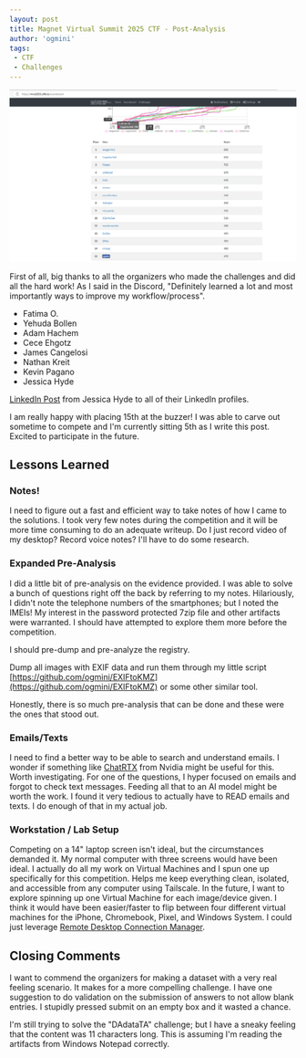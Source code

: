 ```yaml
---
layout: post
title: Magnet Virtual Summit 2025 CTF - Post-Analysis
author: 'ogmini'
tags:
 - CTF 
 - Challenges
---
```


![15th Place!](/images/MVS2025CTF.png)

First of all, big thanks to all the organizers who made the challenges and did all the hard work! As I said in the Discord, "Definitely learned a lot and most importantly ways to improve my workflow/process". 

 - Fatima O. 
 - Yehuda Bollen 
 - Adam Hachem 
 - Cece Ehgotz 
 - James Cangelosi 
 - Nathan Kreit 
 - Kevin Pagano
 - Jessica Hyde

 [LinkedIn Post](https://www.linkedin.com/posts/hydejessica_mvs2025ctf-dfir-activity-7295898860420321280-arbP?utm_source=share&utm_medium=member_desktop&rcm=ACoAAADfdBEBELHpzRkuF5mAh39sI_EZfTyW4lg) from Jessica Hyde to all of their LinkedIn profiles.

 I am really happy with placing 15th at the buzzer! I was able to carve out sometime to compete and I'm currently sitting 5th as I write this post. Excited to participate in the future.  

## Lessons Learned

### Notes!

I need to figure out a fast and efficient way to take notes of how I came to the solutions. I took very few notes during the competition and it will be more time consuming to do an adequate writeup. Do I just record video of my desktop? Record voice notes? I'll have to do some research.

### Expanded Pre-Analysis

I did a little bit of pre-analysis on the evidence provided. I was able to solve a bunch of questions right off the back by referring to my notes. Hilariously, I didn't note the telephone numbers of the smartphones; but I noted the IMEIs! My interest in the password protected 7zip file and other artifacts were warranted. I should have attempted to explore them more before the competition.

I should pre-dump and pre-analyze the registry.

Dump all images with EXIF data and run them through my little script [https://github.com/ogmini/EXIFtoKMZ](https://github.com/ogmini/EXIFtoKMZ) or some other similar tool. 

Honestly, there is so much pre-analysis that can be done and these were the ones that stood out. 

### Emails/Texts

I need to find a better way to be able to search and understand emails. I wonder if something like [ChatRTX](https://www.nvidia.com/en-us/ai-on-rtx/chatrtx/) from Nvidia might be useful for this. Worth investigating. For one of the questions, I hyper focused on emails and forgot to check text messages. Feeding all that to an AI model might be worth the work. I found it very tedious to actually have to READ emails and texts. I do enough of that in my actual job.

### Workstation / Lab Setup

Competing on a 14" laptop screen isn't ideal, but the circumstances demanded it. My normal computer with three screens would have been ideal. I actually do all my work on Virtual Machines and I spun one up specifically for this competition. Helps me keep everything clean, isolated, and accessible from any computer using Tailscale. In the future, I want to explore spinning up one Virtual Machine for each image/device given. I think it would have been easier/faster to flip between four different virtual machines for the iPhone, Chromebook, Pixel, and Windows System. I could just leverage [Remote Desktop Connection Manager](https://learn.microsoft.com/en-us/sysinternals/downloads/rdcman). 

## Closing Comments

I want to commend the organizers for making a dataset with a very real feeling scenario. It makes for a more compelling challenge. I have one suggestion to do validation on the submission of answers to not allow blank entries. I stupidly pressed submit on an empty box and it wasted a chance. 

I'm still trying to solve the "DAdataTA" challenge; but I have a sneaky feeling that the content was 11 characters long. This is assuming I'm reading the artifacts from Windows Notepad correctly. 

